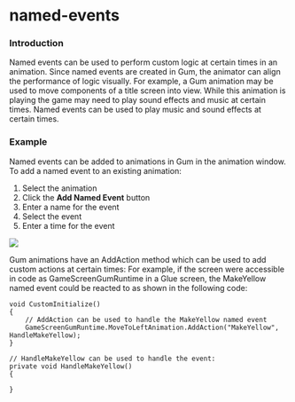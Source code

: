 # named-events

### Introduction

Named events can be used to perform custom logic at certain times in an animation. Since named events are created in Gum, the animator can align the performance of logic visually. For example, a Gum animation may be used to move components of a title screen into view. While this animation is playing the game may need to play sound effects and music at certain times. Named events can be used to play music and sound effects at certain times.

### Example

Named events can be added to animations in Gum in the animation window. To add a named event to an existing animation:

1. Select the animation
2. Click the **Add Named Event** button
3. Enter a name for the event
4. Select the event
5. Enter a time for the event

![](../../../../media/2017-12-img_5a245ac4d4b0a.png)

Gum animations have an AddAction  method which can be used to add custom actions at certain times: For example, if the screen were accessible in code as GameScreenGumRuntime in a Glue screen, the MakeYellow named event could be reacted to as shown in the following code:

```lang:c#
void CustomInitialize()
{
    // AddAction can be used to handle the MakeYellow named event
    GameScreenGumRuntime.MoveToLeftAnimation.AddAction("MakeYellow", HandleMakeYellow);
}

// HandleMakeYellow can be used to handle the event:
private void HandleMakeYellow()
{
    
}
```

&#x20;
